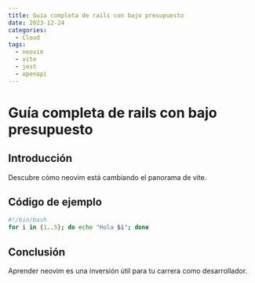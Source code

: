 ```yaml
---
title: Guía completa de rails con bajo presupuesto
date: 2023-12-24
categories:
  - Cloud
tags:
  - neovim
  - vite
  - jest
  - openapi
---
```


# Guía completa de rails con bajo presupuesto

## Introducción

Descubre cómo neovim está cambiando el panorama de vite.

## Código de ejemplo

```bash
#!/bin/bash
for i in {1..5}; do echo "Hola $i"; done
```

## Conclusión

Aprender neovim es una inversión útil para tu carrera como desarrollador.